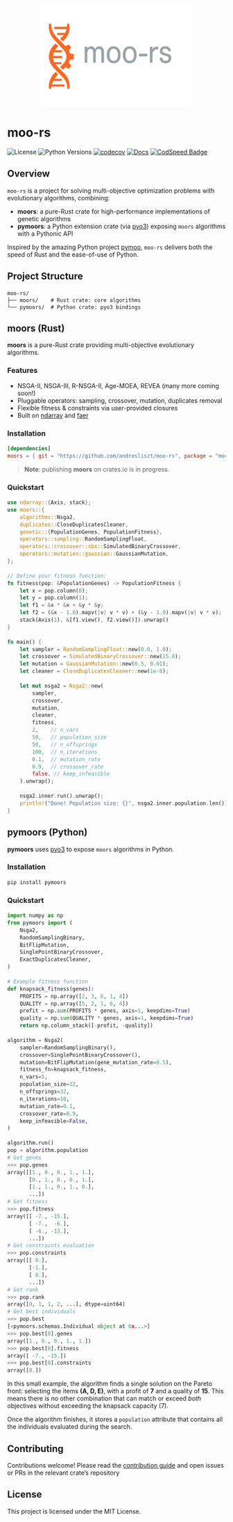 <p align="center">
  <img src="./pymoors/docs/images/moors-logo.png" alt="moo-rs logo" width="350"/>
</p>

# moo-rs
![License](https://img.shields.io/badge/License-MIT-blue.svg)
![Python Versions](https://img.shields.io/badge/Python-3.10%20%7C%203.11%20%7C%203.12%20%7C%203.13-blue)
[![codecov](https://codecov.io/gh/andresliszt/moo-rs/graph/badge.svg?token=KC6EAVYGHX)](https://codecov.io/gh/andresliszt/moo-rs)
[![Docs](https://img.shields.io/website?label=Docs&style=flat&url=https%3A%2F%2Fandresliszt.github.io%2Fmoo-rs%2F)](https://andresliszt.github.io/moo-rs/)
[![CodSpeed Badge](https://img.shields.io/endpoint?url=https://codspeed.io/badge.json)](https://codspeed.io/andresliszt/moo-rs)

## Overview

`moo-rs` is a project for solving multi-objective optimization problems with evolutionary algorithms, combining:

- **moors**: a pure-Rust crate for high-performance implementations of genetic algorithms
- **pymoors**: a Python extension crate (via [pyo3](https://github.com/PyO3/pyo3)) exposing `moors` algorithms with a Pythonic API

Inspired by the amazing Python project [pymoo](https://github.com/anyoptimization/pymoo), `moo-rs` delivers both the speed of Rust and the ease-of-use of Python.

## Project Structure

```
moo-rs/
├── moors/    # Rust crate: core algorithms
└── pymoors/  # Python crate: pyo3 bindings
```

## moors (Rust)

**moors** is a pure-Rust crate providing multi-objective evolutionary algorithms.

### Features

- NSGA-II, NSGA-III, R-NSGA-II, Age-MOEA, REVEA (many more coming soon!)
- Pluggable operators: sampling, crossover, mutation, duplicates removal
- Flexible fitness & constraints via user-provided closures
- Built on [ndarray](https://github.com/rust-ndarray/ndarray) and [faer](https://github.com/sarah-quinones/faer-rs)

### Installation

```toml
[dependencies]
moors = { git = "https://github.com/andresliszt/moo-rs", package = "moors" }
```

> **Note**: publishing **moors** on crates.io is in progress.

### Quickstart

```rust
use ndarray::{Axis, stack};
use moors::{
    algorithms::Nsga2,
    duplicates::CloseDuplicatesCleaner,
    genetic::{PopulationGenes, PopulationFitness},
    operators::sampling::RandomSamplingFloat,
    operators::crossover::sbx::SimulatedBinaryCrossover,
    operators::mutation::gaussian::GaussianMutation,
};

// Define your fitness function:
fn fitness(pop: &PopulationGenes) -> PopulationFitness {
    let x = pop.column(0);
    let y = pop.column(1);
    let f1 = &x * &x + &y * &y;
    let f2 = (&x - 1.0).mapv(|v| v * v) + (&y - 1.0).mapv(|v| v * v);
    stack(Axis(1), &[f1.view(), f2.view()]).unwrap()
}

fn main() {
    let sampler = RandomSamplingFloat::new(0.0, 1.0);
    let crossover = SimulatedBinaryCrossover::new(15.0);
    let mutation = GaussianMutation::new(0.5, 0.01);
    let cleaner = CloseDuplicatesCleaner::new(1e-8);

    let mut nsga2 = Nsga2::new(
        sampler,
        crossover,
        mutation,
        cleaner,
        fitness,
        2,    // n_vars
        50,   // population_size
        50,   // n_offsprings
        100,  // n_iterations
        0.1,  // mutation_rate
        0.9,  // crossover_rate
        false, // keep_infeasible
    ).unwrap();

    nsga2.inner.run().unwrap();
    println!("Done! Population size: {}", nsga2.inner.population.len());
}
```

## pymoors (Python)

**pymoors** uses [pyo3](https://github.com/PyO3/pyo3) to expose `moors` algorithms in Python.

### Installation

```bash
pip install pymoors
```

### Quickstart

```python
import numpy as np
from pymoors import (
    Nsga2,
    RandomSamplingBinary,
    BitFlipMutation,
    SinglePointBinaryCrossover,
    ExactDuplicatesCleaner,
)

# Example fitness function
def knapsack_fitness(genes):
    PROFITS = np.array([2, 3, 6, 1, 4])
    QUALITY = np.array([5, 2, 1, 6, 4])
    profit = np.sum(PROFITS * genes, axis=1, keepdims=True)
    quality = np.sum(QUALITY * genes, axis=1, keepdims=True)
    return np.column_stack([-profit, -quality])

algorithm = Nsga2(
    sampler=RandomSamplingBinary(),
    crossover=SinglePointBinaryCrossover(),
    mutation=BitFlipMutation(gene_mutation_rate=0.5),
    fitness_fn=knapsack_fitness,
    n_vars=5,
    population_size=32,
    n_offsprings=32,
    n_iterations=10,
    mutation_rate=0.1,
    crossover_rate=0.9,
    keep_infeasible=False,
)

algorithm.run()
pop = algorithm.population
# Get genes
>>> pop.genes
array([[1., 0., 0., 1., 1.],
       [0., 1., 0., 0., 1.],
       [1., 1., 0., 1., 0.],
       ...])
# Get fitness
>>> pop.fitness
array([[ -7., -15.],
       [ -7.,  -6.],
       [ -6., -13.],
       ...])
# Get constraints evaluation
>>> pop.constraints
array([[ 0.],
       [-1.],
       [ 0.],
       ...])
# Get rank
>>> pop.rank
array([0, 1, 1, 2, ...], dtype=uint64)
# Get best individuals
>>> pop.best
[<pymoors.schemas.Individual object at 0x...>]
>>> pop.best[0].genes
array([1., 0., 0., 1., 1.])
>>> pop.best[0].fitness
array([ -7., -15.])
>>> pop.best[0].constraints
array([0.])
```

In this small example, the algorithm finds a single solution on the Pareto front: selecting the items **(A, D, E)**, with a profit of **7** and a quality of **15**. This means there is no other combination that can match or exceed *both* objectives without exceeding the knapsack capacity (7).

Once the algorithm finishes, it stores a `population` attribute that contains all the individuals evaluated during the search.

## Contributing

Contributions welcome! Please read the [contribution guide](https://andresliszt.github.io/moo-rs/development) and open issues or PRs in the relevant crate’s repository

## License

This project is licensed under the MIT License.
```

